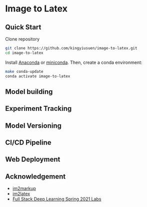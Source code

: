# Image to Latex

## Quick Start

Clone repository

```sh
git clone https://github.com/kingyiusuen/image-to-latex.git
cd image-to-latex
```

Install [Anaconda](https://docs.anaconda.com/anaconda/install/) or [miniconda](https://docs.conda.io/projects/conda/en/latest/user-guide/install/). Then, create a conda environment:

```sh
make conda-update
conda activate image-to-latex
```

## Model building

## Experiment Tracking

## Model Versioning

## CI/CD Pipeline

## Web Deployment

## Acknowledgement

- [im2markup](https://github.com/harvardnlp/im2markup)
- [im2latex](https://github.com/luopeixiang/im2latex)
- [Full Stack Deep Learning Spring 2021 Labs](https://github.com/full-stack-deep-learning/fsdl-text-recognizer-2021-labs)
